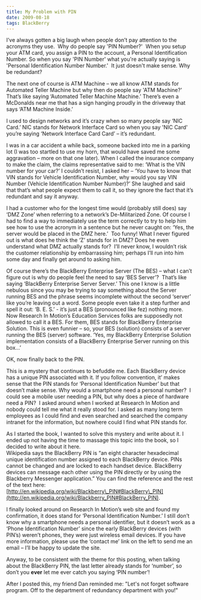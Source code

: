```yaml
---
title: My Problem with PIN
date: 2009-08-18
tags: BlackBerry
---
```


I’ve always gotten a big laugh when people don’t pay attention to the acronyms they use.  Why do people say 'PIN Number?'  When you setup your ATM card, you assign a PIN to the account, a Personal Identification Number. So when you say 'PIN Number' what you're actually saying is 'Personal Identification Number Number.'  It just doesn't make sense. Why be redundant?

The next one of course is ATM Machine – we all know ATM stands for Automated Teller Machine but why then do people say 'ATM Machine?'  That’s like saying ‘Automated Teller Machine Machine.’ There’s even a McDonalds near me that has a sign hanging proudly in the driveway that says ‘ATM Machine Inside.’

I used to design networks and it’s crazy when so many people say ‘NIC Card.’ NIC stands for Network Interface Card so when you say 'NIC Card' you’re saying ‘Network Interface Card Card’ – it’s redundant.

I was in a car accident a while back, someone backed into me in a parking lot (I was too startled to use my horn, that would have saved me some aggravation – more on that one later). When I called the insurance company to make the claim, the claims representative said to me: ‘What is the VIN number for your car?’ I couldn’t resist, I asked her – ‘You have to know that VIN stands for Vehicle Identification Number, why would you say VIN Number (Vehicle Identification Number Number)?’ She laughed and said that that’s what people expect them to call it, so they ignore the fact that it’s redundant and say it anyway.

I had a customer who for the longest time would (probably still does) say ‘DMZ Zone’ when referring to a network’s De-Militarized Zone. Of course I had to find a way to immediately use the term correctly to try to help him see how to use the acronym in a sentence but he never caught on: ‘Yes, the server would be placed in the DMZ here.’  Too funny! What I never figured out is what does he think the ‘Z’ stands for in DMZ? Does he even understand what DMZ actually stands for?  I’ll never know, I wouldn’t risk the customer relationship by embarrassing him; perhaps I’ll run into him some day and finally get around to asking him.

Of course there’s the BlackBerry Enterprise Server (The BES) – what I can’t figure out is why do people feel the need to say ‘BES Server’?  That’s like saying ‘BlackBerry Enterprise Server Server.’ This one I know is a little nebulous since you may be trying to say something about the Server running BES and the phrase seems incomplete without the second ‘server’ like you’re leaving out a word. Some people even take it a step further and spell it out: ‘B. E. S.’ - it’s just a BES (pronounced like fez) nothing more. Now Research In Motion’s Education Services folks are supposedly not allowed to call it a BES. For them, BES stands for BlackBerry Enterprise Solution. This is even funnier – so, your BES (solution) consists of a server running the BES (server) software. ‘Yes, my BlackBerry Enterprise Solution implementation consists of a BlackBerry Enterprise Server running on this box…’

OK, now finally back to the PIN.

This is a mystery that continues to befuddle me. Each BlackBerry device has a unique PIN associated with it. If you follow convention, it’ makes sense that the PIN stands for ‘Personal Identification Number’ but that doesn’t make sense. Why would a smartphone need a personal number?  I could see a mobile user needing a PIN, but why does a piece of hardware need a PIN?  I asked around when I worked at Research In Motion and nobody could tell me what it really stood for. I asked as many long term employees as I could find and even searched and searched the company intranet for the information, but nowhere could I find what PIN stands for.

As I started the book, I wanted to solve this mystery and write about it. I ended up not having the time to massage this topic into the book, so I decided to write about it here.  
Wikipedia says the BlackBerry PIN is “an eight character hexadecimal unique identification number assigned to each BlackBerry device. PINs cannot be changed and are locked to each handset device. BlackBerry devices can message each other using the PIN directly or by using the Blackberry Messenger application.” You can find the reference and the rest of the text here: [http://en.wikipedia.org/wiki/Blackberry\_PIN#BlackBerry\_PIN](http://en.wikipedia.org/wiki/Blackberry_PIN#BlackBerry_PIN).

I finally looked around on Research In Motion’s web site and found my confirmation, it does stand for ‘Personal Identification Number.’ I still don’t know why a smartphone needs a personal identifier, but it doesn’t work as a ‘Phone Identification Number’ since the early BlackBerry devices (with PIN’s) weren’t phones, they were just wireless email devices. If you have more information, please use the ‘contact me’ link on the left to send me an email – I’ll be happy to update the site.

Anyway, to be consistent with the theme for this posting, when talking about the BlackBerry PIN, the last letter already stands for ‘number’, so don’t you **ever** let me ever catch you saying ‘PIN number’!

After I posted this, my friend Dan reminded me: "Let's not forget software program. Off to the department of redundancy department with you!"